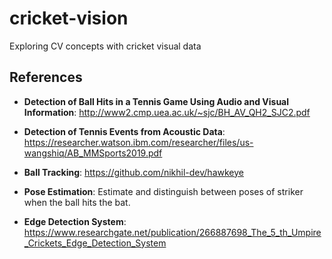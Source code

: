 # cricket-vision

Exploring CV concepts with cricket visual data

## References

- __Detection of Ball Hits in a Tennis Game Using Audio and Visual Information__: <http://www2.cmp.uea.ac.uk/~sjc/BH_AV_QH2_SJC2.pdf>

- __Detection of Tennis Events from Acoustic Data__: <https://researcher.watson.ibm.com/researcher/files/us-wangshiq/AB_MMSports2019.pdf>

- __Ball Tracking__: <https://github.com/nikhil-dev/hawkeye>

- __Pose Estimation__: Estimate and distinguish between poses of striker when the ball hits the bat.

- __Edge Detection System__: <https://www.researchgate.net/publication/266887698_The_5_th_Umpire_Crickets_Edge_Detection_System>
